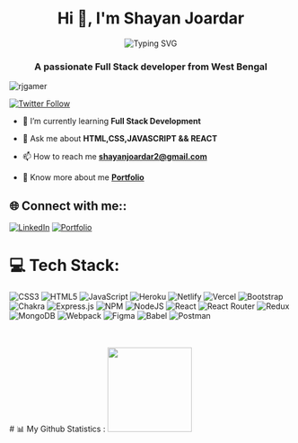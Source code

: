 <h1 align="center">Hi 👋, I'm Shayan Joardar</h1>

<p align="center">
<img align="center" src="https://readme-typing-svg.demolab.com?font=Fira+Code&size=25&pause=1000&color=F72C0F&width=435&lines=Hello%F0%9F%91%8B%2C++I'm+Shayan+Joardar;A+passionate+MERN+developer" alt="Typing SVG" /></p>

<h3 align="center">A passionate Full Stack developer from West Bengal</h3>

<p align="left"> <img src="https://komarev.com/ghpvc/?username=rjgamer&label=Profile%20views&color=0e75b6&style=flat" alt="rjgamer"/> </p>

<p align="left"> <a href="https://twitter.com/" target="blank"><img alt="Twitter Follow" src="https://img.shields.io/twitter/follow/shayanjoardar?style=social"></a> </p>

- 🌱 I’m currently learning **Full Stack Development**

- 💬 Ask me about **HTML,CSS,JAVASCRIPT && REACT**

- 📫 How to reach me **shayanjoardar2@gmail.com**

- 🔭 Know more about me **[Portfolio](https://shayanjoardarportfolio.netlify.app/)**

## 🌐 Connect with me::

[![LinkedIn](https://img.shields.io/badge/LinkedIn-%230077B5.svg?logo=linkedin&logoColor=white)](https://www.linkedin.com/in/shayan-joardar-a5ba17254/)
[![Portfolio](https://img.shields.io/badge/Portfolio-%23000000.svg?logo=firefox&logoColor=#FF7139)](https://sanjay-mohan-singh.onrender.com)
# 💻 Tech Stack:

![CSS3](https://img.shields.io/badge/css3-%231572B6.svg?style=for-the-badge&logo=css3&logoColor=white) ![HTML5](https://img.shields.io/badge/html5-%23E34F26.svg?style=for-the-badge&logo=html5&logoColor=white) ![JavaScript](https://img.shields.io/badge/javascript-%23323330.svg?style=for-the-badge&logo=javascript&logoColor=%23F7DF1E) ![Heroku](https://img.shields.io/badge/heroku-%23430098.svg?style=for-the-badge&logo=heroku&logoColor=white) ![Netlify](https://img.shields.io/badge/netlify-%23000000.svg?style=for-the-badge&logo=netlify&logoColor=#00C7B7) ![Vercel](https://img.shields.io/badge/vercel-%23000000.svg?style=for-the-badge&logo=vercel&logoColor=white) ![Bootstrap](https://img.shields.io/badge/bootstrap-%23563D7C.svg?style=for-the-badge&logo=bootstrap&logoColor=white) ![Chakra](https://img.shields.io/badge/chakra-%234ED1C5.svg?style=for-the-badge&logo=chakraui&logoColor=white) ![Express.js](https://img.shields.io/badge/express.js-%23404d59.svg?style=for-the-badge&logo=express&logoColor=%2361DAFB) ![NPM](https://img.shields.io/badge/NPM-%23000000.svg?style=for-the-badge&logo=npm&logoColor=white) ![NodeJS](https://img.shields.io/badge/node.js-6DA55F?style=for-the-badge&logo=node.js&logoColor=white) ![React](https://img.shields.io/badge/react-%2320232a.svg?style=for-the-badge&logo=react&logoColor=%2361DAFB) ![React Router](https://img.shields.io/badge/React_Router-CA4245?style=for-the-badge&logo=react-router&logoColor=white) ![Redux](https://img.shields.io/badge/redux-%23593d88.svg?style=for-the-badge&logo=redux&logoColor=white) ![MongoDB](https://img.shields.io/badge/MongoDB-%234ea94b.svg?style=for-the-badge&logo=mongodb&logoColor=white) ![Webpack](https://img.shields.io/badge/webpack-%238DD6F9.svg?style=for-the-badge&logo=webpack&logoColor=black) ![Figma](https://img.shields.io/badge/figma-%23F24E1E.svg?style=for-the-badge&logo=figma&logoColor=white) ![Babel](https://img.shields.io/badge/Babel-F9DC3e?style=for-the-badge&logo=babel&logoColor=black) ![Postman](https://img.shields.io/badge/Postman-FF6C37?style=for-the-badge&logo=postman&logoColor=white)

</div>
<br/>
<br/>
# 📊 My Github Statistics :

<img height="150px" src="https://github-readme-stats.vercel.app/api/top-langs/?username=RjGamer&hide_title=false&hide_border=true&layout=compact&langs_count=6&exclude_repo=comp426,Redventures-Movie-Quotes&text_color=000&icon_color=fff&bg_color=0,52fa5a,4dfcff,c64dff&theme=graywhite" />

<p><img align="center" src="https://github-readme-streak-stats.herokuapp.com/?user=RjGamer&" alt="shayan /></p>




[def]: https://www.linkedin.com/in/shayan-joardar-a5ba17254/
